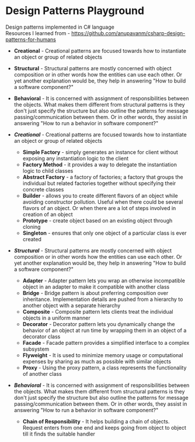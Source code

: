 # Design Patterns Playground
Design patterns implemented in C# language \
Resources I learned from - https://github.com/anupavanm/csharp-design-patterns-for-humans

- __Creational__ - Creational patterns are focused towards how to instantiate an object or group of related objects
- __Structural__ - Structural patterns are mostly concerned with object composition or in other words how the entities can use each other. Or yet another explanation would be, they help in answering "How to build a software component?"
- __Behavioral__ - It is concerned with assignment of responsibilities between the objects. What makes them different from structural patterns is they don't just specify the structure but also outline the patterns for message passing/communication between them. Or in other words, they assist in answering "How to run a behavior in software component?"

- ___Creational___ - Creational patterns are focused towards how to instantiate an object or group of related objects
  * __Simple Factory__ - simply generates an instance for client without exposing any instantiation logic to the client
  * __Factory Method__ - it provides a way to delegate the instantiation logic to child classes
  * __Abstract Factory__ - a factory of factories; a factory that groups the individual but related factories together without specifying their concrete classes
  * __Builder__ - allows you to create different flavors of an object while avoiding constructor pollution. Useful when there could be several flavors of an object. Or when there are a lot of steps involved in creation of an object
  * __Prototype__ - create object based on an existing object through cloning
  * __Singleton__ - ensures that only one object of a particular class is ever created
- ___Structural___ - Structural patterns are mostly concerned with object composition or in other words how the entities can use each other. Or yet another explanation would be, they help in answering "How to build a software component?"
  * __Adapter__ - Adapter pattern lets you wrap an otherwise incompatible object in an adapter to make it compatible with another class
  * __Bridge__ - Bridge pattern is about preferring composition over inheritance. Implementation details are pushed from a hierarchy to another object with a separate hierarchy
  * __Composite__ - Composite pattern lets clients treat the individual objects in a uniform manner
  * __Decorator__ - Decorator pattern lets you dynamically change the behavior of an object at run time by wrapping them in an object of a decorator class
  * __Facade__ - Facade pattern provides a simplified interface to a complex subsystem
  * __Flyweight__ - It is used to minimize memory usage or computational expenses by sharing as much as possible with similar objects
  * __Proxy__ - Using the proxy pattern, a class represents the functionality of another class
- ___Behavioral___ - It is concerned with assignment of responsibilities between the objects. What makes them different from structural patterns is they don't just specify the structure but also outline the patterns for message passing/communication between them. Or in other words, they assist in answering "How to run a behavior in software component?"
  * __Chain of Responsibility__ - It helps building a chain of objects. Request enters from one end and keeps going from object to object till it finds the suitable handler
